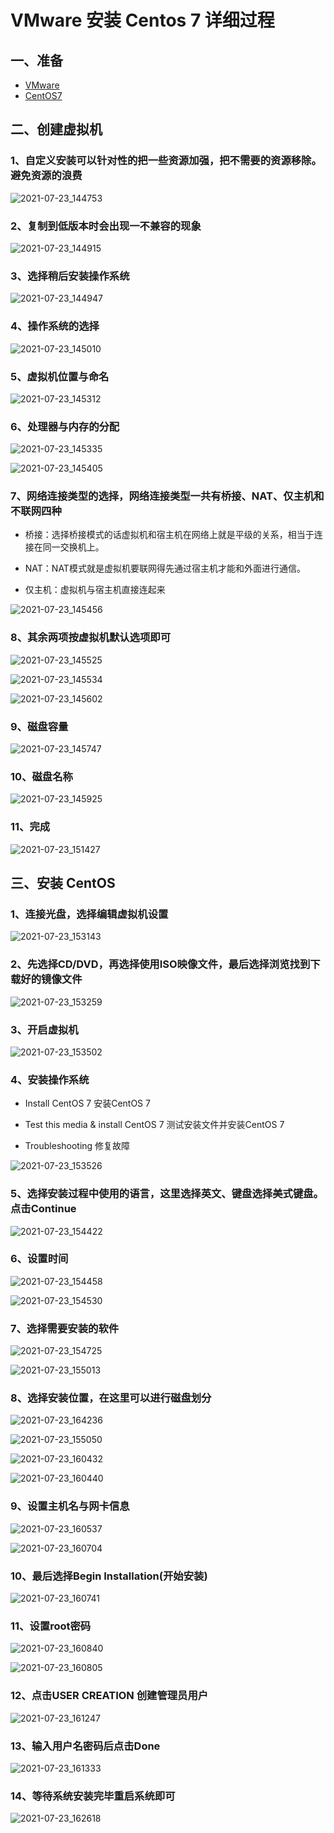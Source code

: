 # VMware 安装 Centos 7 详细过程

## 一、准备

- [VMware](https://www.vmware.com/cn.html)
- [CentOS7](http://mirrors.aliyun.com/centos/7.9.2009/isos/x86_64/CentOS-7-x86_64-DVD-2009.iso)

## 二、创建虚拟机

### 1、自定义安装可以针对性的把一些资源加强，把不需要的资源移除。避免资源的浪费

![2021-07-23_144753](https://img.qinweizhao.com/2021/07/2021-07-23_144753.png)

### 2、复制到低版本时会出现一不兼容的现象

![2021-07-23_144915](https://img.qinweizhao.com/2021/07/2021-07-23_144915.png)

### 3、选择稍后安装操作系统

![2021-07-23_144947](https://img.qinweizhao.com/2021/07/2021-07-23_144947.png)

### 4、操作系统的选择

![2021-07-23_145010](https://img.qinweizhao.com/2021/07/2021-07-23_145010.png)

### 5、虚拟机位置与命名

![2021-07-23_145312](https://img.qinweizhao.com/2021/07/2021-07-23_145312.png)

### 6、处理器与内存的分配

![2021-07-23_145335](https://img.qinweizhao.com/2021/07/2021-07-23_145335.png)

![2021-07-23_145405](https://img.qinweizhao.com/2021/07/2021-07-23_145405.png)

### 7、网络连接类型的选择，网络连接类型一共有桥接、NAT、仅主机和不联网四种

- 桥接：选择桥接模式的话虚拟机和宿主机在网络上就是平级的关系，相当于连接在同一交换机上。

- NAT：NAT模式就是虚拟机要联网得先通过宿主机才能和外面进行通信。

- 仅主机：虚拟机与宿主机直接连起来

![2021-07-23_145456](https://img.qinweizhao.com/2021/07/2021-07-23_145456.png)

### 8、其余两项按虚拟机默认选项即可

![2021-07-23_145525](https://img.qinweizhao.com/2021/07/2021-07-23_145525.png)

![2021-07-23_145534](https://img.qinweizhao.com/2021/07/2021-07-23_145534.png)

![2021-07-23_145602](https://img.qinweizhao.com/2021/07/2021-07-23_145602.png)

### 9、磁盘容量

![2021-07-23_145747](https://img.qinweizhao.com/2021/07/2021-07-23_145747.png)

### 10、磁盘名称

![2021-07-23_145925](https://img.qinweizhao.com/2021/07/2021-07-23_145925.png)

### 11、完成

![2021-07-23_151427](https://img.qinweizhao.com/2021/07/2021-07-23_151427.png)

## 三、安装 CentOS

### 1、连接光盘，选择编辑虚拟机设置

![2021-07-23_153143](https://img.qinweizhao.com/2021/07/2021-07-23_153143.png)

### 2、先选择CD/DVD，再选择使用ISO映像文件，最后选择浏览找到下载好的镜像文件

![2021-07-23_153259](https://img.qinweizhao.com/2021/07/2021-07-23_153259.png)

### 3、开启虚拟机

![2021-07-23_153502](https://img.qinweizhao.com/2021/07/2021-07-23_153502.png)

### 4、安装操作系统

- Install CentOS 7 安装CentOS 7

- Test this media & install CentOS 7 测试安装文件并安装CentOS 7

- Troubleshooting 修复故障

![2021-07-23_153526](https://img.qinweizhao.com/2021/07/2021-07-23_153526.png)

### 5、选择安装过程中使用的语言，这里选择英文、键盘选择美式键盘。点击Continue

![2021-07-23_154422](https://img.qinweizhao.com/2021/07/2021-07-23_154422.png)

### 6、设置时间

![2021-07-23_154458](https://img.qinweizhao.com/2021/07/2021-07-23_154458.png)

![2021-07-23_154530](https://img.qinweizhao.com/2021/07/2021-07-23_154530.png)

### 7、选择需要安装的软件

![2021-07-23_154725](https://img.qinweizhao.com/2021/07/2021-07-23_154725.png)

![2021-07-23_155013](https://img.qinweizhao.com/2021/07/2021-07-23_155013.png)

### 8、选择安装位置，在这里可以进行磁盘划分

![2021-07-23_164236](https://img.qinweizhao.com/2021/07/2021-07-23_164236.png)

![2021-07-23_155050](https://img.qinweizhao.com/2021/07/2021-07-23_155050.png)

![2021-07-23_160432](https://img.qinweizhao.com/2021/07/2021-07-23_160432.png)

![2021-07-23_160440](https://img.qinweizhao.com/2021/07/2021-07-23_160440.png)

### 9、设置主机名与网卡信息

![2021-07-23_160537](https://img.qinweizhao.com/2021/07/2021-07-23_160537.png)

![2021-07-23_160704](https://img.qinweizhao.com/2021/07/2021-07-23_160704.png)

### 10、最后选择Begin Installation(开始安装)

![2021-07-23_160741](https://img.qinweizhao.com/2021/07/2021-07-23_160741.png)

### 11、设置root密码

![2021-07-23_160840](https://img.qinweizhao.com/2021/07/2021-07-23_160840.png)

![2021-07-23_160805](https://img.qinweizhao.com/2021/07/2021-07-23_160805.png)

### 12、点击USER CREATION 创建管理员用户

![2021-07-23_161247](https://img.qinweizhao.com/2021/07/2021-07-23_161247.png)

### 13、输入用户名密码后点击Done

![2021-07-23_161333](https://img.qinweizhao.com/2021/07/2021-07-23_161333.png)

### 14、等待系统安装完毕重启系统即可

![2021-07-23_162618](https://img.qinweizhao.com/2021/07/2021-07-23_162618.png)
